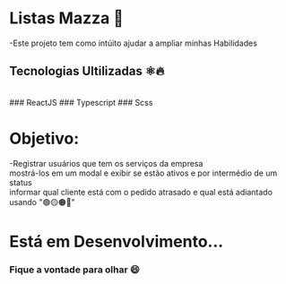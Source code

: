 # Listas Mazza  📝

-Este projeto tem como intúito ajudar a ampliar minhas Habilidades

## Tecnologias Ultilizadas ⚛🔥
<br/>
 ### ReactJS
 ### Typescript
 ### Scss
 
 # Objetivo:
 -Registrar usuários que tem os serviços da empresa <br/>
 mostrá-los em um modal e exibir se estão ativos e por intermédio de um status <br/>
 informar qual cliente está com o pedido atrasado e qual está adiantado usando "🟢🟡🟠🔴"
 
 # Está em Desenvolvimento...
 ### Fique a vontade para olhar 😄




